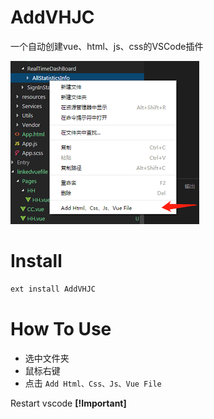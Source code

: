 # AddVHJC

一个自动创建vue、html、js、css的VSCode插件

![效果图](https://github.com/bingitbin/vscode-extension/blob/master/AutoCreateVHJC/screenshots/screenshots.png)

# Install

```bash
ext install AddVHJC
```

# How To Use

+ 选中文件夹
+ 鼠标右键
+ 点击 `Add Html、Css、Js、Vue File`

Restart vscode **[!Important]**